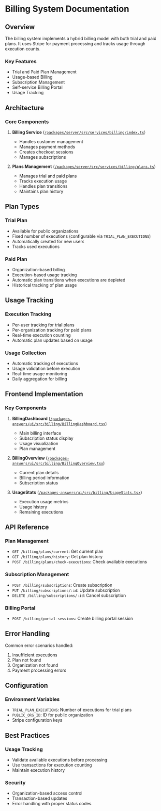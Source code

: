 # Billing System Documentation

## Overview

The billing system implements a hybrid billing model with both trial and paid plans. It uses Stripe for payment processing and tracks usage through execution counts.

### Key Features

-   Trial and Paid Plan Management
-   Usage-based Billing
-   Subscription Management
-   Self-service Billing Portal
-   Usage Tracking

## Architecture

### Core Components

1. **Billing Service** ([`/packages/server/src/services/billing/index.ts`](/packages/server/src/services/billing/index.ts))

    - Handles customer management
    - Manages payment methods
    - Creates checkout sessions
    - Manages subscriptions

2. **Plans Management** ([`/packages/server/src/services/billing/plans.ts`](/packages/server/src/services/billing/plans.ts))
    - Manages trial and paid plans
    - Tracks execution usage
    - Handles plan transitions
    - Maintains plan history

## Plan Types

### Trial Plan

-   Available for public organizations
-   Fixed number of executions (configurable via `TRIAL_PLAN_EXECUTIONS`)
-   Automatically created for new users
-   Tracks used executions

### Paid Plan

-   Organization-based billing
-   Execution-based usage tracking
-   Automatic plan transitions when executions are depleted
-   Historical tracking of plan usage

## Usage Tracking

### Execution Tracking

-   Per-user tracking for trial plans
-   Per-organization tracking for paid plans
-   Real-time execution counting
-   Automatic plan updates based on usage

### Usage Collection

-   Automatic tracking of executions
-   Usage validation before execution
-   Real-time usage monitoring
-   Daily aggregation for billing

## Frontend Implementation

### Key Components

1. **BillingDashboard** ([`/packages-answers/ui/src/billing/BillingDashboard.tsx`](/packages-answers/ui/src/billing/BillingDashboard.tsx))

    - Main billing interface
    - Subscription status display
    - Usage visualization
    - Plan management

2. **BillingOverview** ([`/packages-answers/ui/src/billing/BillingOverview.tsx`](/packages-answers/ui/src/billing/BillingOverview.tsx))

    - Current plan details
    - Billing period information
    - Subscription status

3. **UsageStats** ([`/packages-answers/ui/src/billing/UsageStats.tsx`](/packages-answers/ui/src/billing/UsageStats.tsx))
    - Execution usage metrics
    - Usage history
    - Remaining executions

## API Reference

### Plan Management

-   `GET /billing/plans/current`: Get current plan
-   `GET /billing/plans/history`: Get plan history
-   `POST /billing/plans/check-executions`: Check available executions

### Subscription Management

-   `POST /billing/subscriptions`: Create subscription
-   `PUT /billing/subscriptions/:id`: Update subscription
-   `DELETE /billing/subscriptions/:id`: Cancel subscription

### Billing Portal

-   `POST /billing/portal-sessions`: Create billing portal session

## Error Handling

Common error scenarios handled:

1. Insufficient executions
2. Plan not found
3. Organization not found
4. Payment processing errors

## Configuration

### Environment Variables

-   `TRIAL_PLAN_EXECUTIONS`: Number of executions for trial plans
-   `PUBLIC_ORG_ID`: ID for public organization
-   Stripe configuration keys

## Best Practices

### Usage Tracking

-   Validate available executions before processing
-   Use transactions for execution counting
-   Maintain execution history

### Security

-   Organization-based access control
-   Transaction-based updates
-   Error handling with proper status codes
